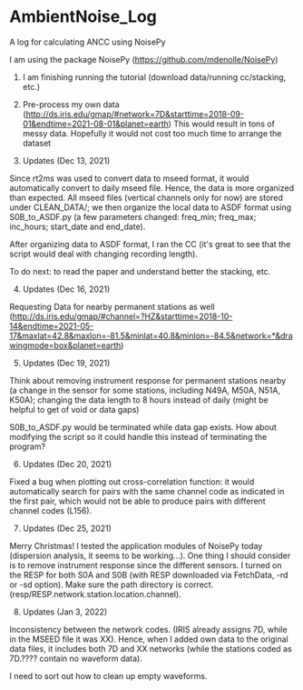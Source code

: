 # AmbientNoise_Log
A log for calculating ANCC using NoisePy

I am using the package NoisePy (https://github.com/mdenolle/NoisePy)

1. I am finishing running the tutorial (download data/running cc/stacking, etc.)

2. Pre-process my own data (http://ds.iris.edu/gmap/#network=7D&starttime=2018-09-01&endtime=2021-08-01&planet=earth)
   This would result in tons of messy data. Hopefully it would not cost too much time to arrange the dataset
   
3. Updates (Dec 13, 2021) 

Since rt2ms was used to convert data to mseed format, it would automatically convert to daily mseed file. 
Hence, the data is more organized than expected. All mseed files (vertical channels only for now) are stored under
CLEAN_DATA/; we then organize the local data to ASDF format using S0B_to_ASDF.py (a few parameters changed: freq_min; 
freq_max; inc_hours; start_date and end_date). 

After organizing data to ASDF format, I ran the CC (it's great to see that the script would deal with changing recording
length). 

To do next: to read the paper and understand better the stacking, etc. 

4. Updates (Dec 16, 2021)

Requesting Data for nearby permanent stations as well
(http://ds.iris.edu/gmap/#channel=?HZ&starttime=2018-10-14&endtime=2021-05-17&maxlat=42.8&maxlon=-81.5&minlat=40.8&minlon=-84.5&network=*&drawingmode=box&planet=earth)

5. Updates (Dec 19, 2021)

Think about removing instrument response for permanent stations nearby (a change in the sensor 
for some stations, including N49A, M50A, N51A, K50A); changing the data length to 8 hours instead
of daily (might be helpful to get of void or data gaps)

S0B_to_ASDF.py would be terminated while data gap exists. How about modifying the script so it could handle this 
instead of terminating the program? 

6. Updates (Dec 20, 2021)

Fixed a bug when plotting out cross-correlation function: it would automatically search for pairs with the same channel code 
as indicated in the first pair, which would not be able to produce pairs with different channel codes (L156). 

7. Updates (Dec 25, 2021)

Merry Christmas! I tested the application modules of NoisePy today (dispersion analysis, it seems to be working...). 
One thing I should consider is to remove instrument response since the different sensors. I turned on the RESP for both 
S0A and S0B (with RESP downloaded via FetchData, -rd or -sd option). Make sure the path directory is correct. 
(resp/RESP.network.station.location.channel).  

8. Updates (Jan 3, 2022)

Inconsistency between the network codes. (IRIS already assigns 7D, while in the MSEED file it was XX). Hence, when I 
added own data to the original data files, it includes both 7D and XX networks (while the stations coded as 7D.????
contain no waveform data). 

I need to sort out how to clean up empty waveforms. 


